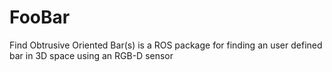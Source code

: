 # FooBar
Find Obtrusive Oriented Bar(s) is a ROS package for finding an user defined bar in 3D space using an RGB-D sensor
